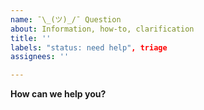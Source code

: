 ```yaml
---
name: ¯\_(ツ)_/¯ Question
about: Information, how-to, clarification
title: ''
labels: "status: need help", triage
assignees: ''

---
```


**How can we help you?**

